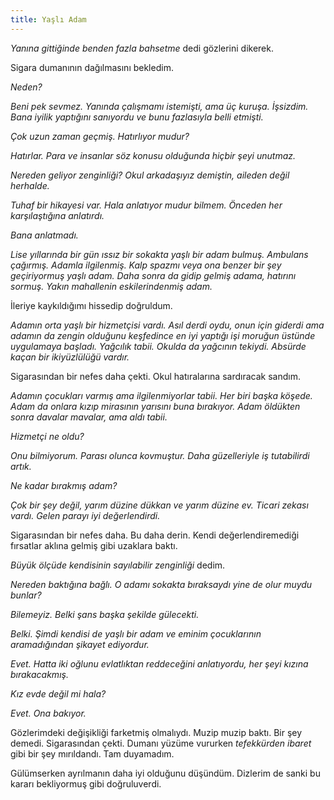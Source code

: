 ```yaml
---
title: Yaşlı Adam
---
```


*Yanına gittiğinde benden fazla bahsetme* dedi gözlerini dikerek.

Sigara dumanının dağılmasını bekledim. 

*Neden?*

*Beni pek sevmez. Yanında çalışmamı istemişti, ama üç kuruşa. İşsizdim. Bana iyilik yaptığını sanıyordu ve bunu fazlasıyla belli etmişti.*

*Çok uzun zaman geçmiş. Hatırlıyor mudur?*

*Hatırlar. Para ve insanlar söz konusu olduğunda hiçbir şeyi unutmaz.*

*Nereden geliyor zenginliği? Okul arkadaşıyız demiştin, aileden değil
herhalde.*

*Tuhaf bir hikayesi var. Hala anlatıyor mudur bilmem. Önceden her
karşılaştığına anlatırdı.*

*Bana anlatmadı.*

*Lise yıllarında bir gün ıssız bir sokakta yaşlı bir adam bulmuş.
Ambulans çağırmış. Adamla ilgilenmiş. Kalp spazmı veya ona benzer bir şey
geçiriyormuş yaşlı adam. Daha sonra da gidip gelmiş adama, hatırını sormuş.
Yakın mahallenin eskilerindenmiş adam.*

İleriye kaykıldığımı hissedip doğruldum.

*Adamın orta yaşlı bir hizmetçisi vardı. Asıl derdi oydu, onun için
giderdi ama adamın da zengin olduğunu keşfedince en iyi yaptığı işi
moruğun üstünde uygulamaya başladı. Yağcılık tabii. Okulda da yağcının
tekiydi. Absürde kaçan bir ikiyüzlülüğü vardır.*

Sigarasından bir nefes daha çekti. Okul hatıralarına sardıracak sandım.

*Adamın çocukları varmış ama ilgilenmiyorlar tabii. Her biri başka
köşede. Adam da onlara kızıp mirasının yarısını buna bırakıyor. Adam
öldükten sonra davalar mavalar, ama aldı tabii.*

*Hizmetçi ne oldu?*

*Onu bilmiyorum. Parası olunca kovmuştur. Daha güzelleriyle iş
tutabilirdi artık.*

*Ne kadar bırakmış adam?*

*Çok bir şey değil, yarım düzine dükkan ve yarım düzine ev. <!--istanbuldaysa gayet çok :)--> Ticari
zekası vardı. Gelen parayı iyi değerlendirdi.*

Sigarasından bir nefes daha. Bu daha derin. Kendi değerlendiremediği
fırsatlar aklına gelmiş gibi uzaklara baktı.

*Büyük ölçüde kendisinin sayılabilir zenginliği* dedim.

*Nereden baktığına bağlı. O adamı sokakta bıraksaydı yine de olur muydu
bunlar?*

*Bilemeyiz. Belki şans başka şekilde gülecekti.*

*Belki. Şimdi kendisi de yaşlı bir adam ve eminim çocuklarının
aramadığından şikayet ediyordur.*

*Evet. Hatta iki oğlunu evlatlıktan reddeceğini anlatıyordu, her şeyi
kızına bırakacakmış.*

*Kız evde değil mi hala?*

*Evet. Ona bakıyor.*

Gözlerimdeki değişikliği farketmiş olmalıydı. Muzip muzip baktı. Bir şey
demedi. Sigarasından çekti. Dumanı yüzüme vururken *tefekkürden ibaret*
gibi bir şey mırıldandı. Tam duyamadım.

Gülümserken ayrılmanın daha iyi olduğunu düşündüm. Dizlerim de sanki bu
kararı bekliyormuş gibi doğruluverdi.
